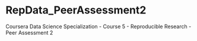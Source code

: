 # RepData_PeerAssessment2
Coursera Data Science Specialization - Course 5 - Reproducible Research - Peer Assessment 2
